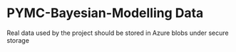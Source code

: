 # PYMC-Bayesian-Modelling Data
Real data used by the project should be stored in Azure blobs under secure storage 
